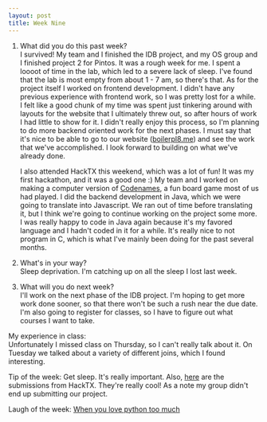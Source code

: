 ```yaml
---
layout: post
title: Week Nine
---
```


1. What did you do this past week?  
	I survived! My team and I finished the IDB project, and my OS group and I finished project 2 for Pintos. It was a rough week for me. I spent a loooot of time in the lab, which led to a severe lack of sleep. I've found that the lab is most empty from about 1  - 7 am, so there's that. As for the project itself I worked on frontend development. I didn't have any previous experience with frontend work, so I was pretty lost for a while. I felt like a good chunk of my time was spent just tinkering around with layouts for the website that I ultimately threw out, so after hours of work I had little to show for it. I didn't really enjoy this process, so I'm planning to do more backend oriented work for the next phases. I must say that it's nice to be able to go to our website ([boilerpl8.me](http://boilerpl8.me/)) and see the work that we've accomplished. I look forward to building on what we've already done.

	I also attended HackTX this weekend, which was a lot of fun! It was my first hackathon, and it was a good one :) My team and I worked on making a computer version of [Codenames](https://www.amazon.com/Czech-Games-00031CGE-Codenames/dp/B014Q1XX9S/ref=sr_1_1?s=toys-and-games&ie=UTF8&qid=1477366988&sr=1-1&keywords=codenames), a fun board game most of us had played. I did the backend development in Java, which we were going to translate into Javascript. We ran out of time before translating it, but I think we're going to continue working on the project some more. I was really happy to code in Java again because it's my favored language and I hadn't coded in it for a while. It's really nice to not program in C, which is what I've mainly been doing for the past several months.  

2. What's in your way?  
	Sleep deprivation. I'm catching up on all the sleep I lost last week.

3. What will you do next week?  
	I'll work on the next phase of the IDB project. I'm hoping to get more work done sooner, so that there won't be such a rush near the due date. I'm also going to register for classes, so I have to figure out what courses I want to take.

My experience in class:  
	Unfortunately I missed class on Thursday, so I can't really talk about it. On Tuesday we talked about a variety of different joins, which I found interesting. 

Tip of the week: Get sleep. It's really important. Also, [here](https://hacktx16.devpost.com/submissions?page=1) are the submissions from HackTX. They're really cool! As a note my group didn't end up submitting our project.

Laugh of the week: [When you love python too much](https://i.imgur.com/wG51k7v.png)
